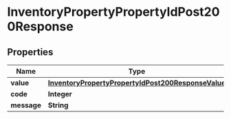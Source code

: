 

# InventoryPropertyPropertyIdPost200Response


## Properties

| Name | Type | Description | Notes |
|------------ | ------------- | ------------- | -------------|
|**value** | [**InventoryPropertyPropertyIdPost200ResponseValue**](InventoryPropertyPropertyIdPost200ResponseValue.md) |  |  [optional] |
|**code** | **Integer** |  |  [optional] |
|**message** | **String** |  |  [optional] |



